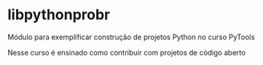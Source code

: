 # libpythonprobr
Módulo para exemplificar construção de projetos Python no curso PyTools

Nesse curso é ensinado como contribuir com projetos de código aberto
